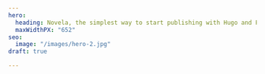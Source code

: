 ```yaml
---
hero:
  heading: Novela, the simplest way to start publishing with Hugo and Forestry. 23
  maxWidthPX: "652"
seo:
  image: "/images/hero-2.jpg"
draft: true

---
```

